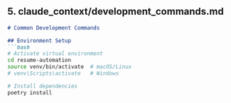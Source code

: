 ## 5. claude_context/development_commands.md

```markdown
# Common Development Commands

## Environment Setup
```bash
# Activate virtual environment
cd resume-automation
source venv/bin/activate  # macOS/Linux
# venv\Scripts\activate   # Windows

# Install dependencies
poetry install
